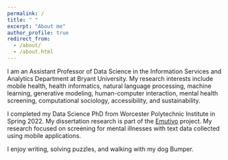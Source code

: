 ```yaml
---
permalink: /
title: " "
excerpt: "About me"
author_profile: true
redirect_from: 
  - /about/
  - /about.html
---
```


I am an Assistant Professor of Data Science in the Information Services and Analytics Department at Bryant University. My research interests include mobile health, health informatics, natural language processing, machine learning, generative modeling, human-computer interaction, mental health screening, computational sociology, accessibility, and sustainability. 

I completed my Data Science PhD from Worcester Polytechnic Institute in Spring 2022. My dissertation research is part of the [Emutivo](https://emutivo.wpi.edu) project. My research focused on screening for mental illnesses with text data collected using mobile applications. 

I enjoy writing, solving puzzles, and walking with my dog Bumper. 



